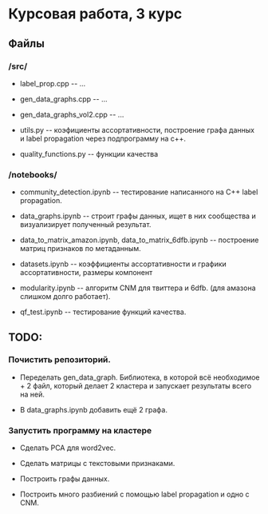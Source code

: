 # Курсовая работа, 3 курс

## Файлы

### /src/

* label\_prop.cpp -- ... 

* gen\_data\_graphs.cpp -- ...

* gen\_data\_graphs\_vol2.cpp -- ...

* utils.py -- коэфициенты ассортативности, построение графа данных и label propagation через подпрограмму на с++.

* quality\_functions.py -- функции качества

### /notebooks/

* community\_detection.ipynb -- тестирование написанного на С++ label propagation.

* data\_graphs.ipynb -- строит графы данных, ищет в них сообщества и визуализирует полученный результат.

* data\_to\_matrix\_amazon.ipynb, data\_to\_matrix\_6dfb.ipynb -- построение матриц признаков по метаданным.

* datasets.ipynb -- коэффициенты ассортативности и графики ассортативности, размеры компонент

* modularity.ipynb -- алгоритм CNM для твиттера и 6dfb. (для амазона слишком долго работает).

* qf\_test.ipynb -- тестирование функций качества.

## TODO:

### Почистить репозиторий.

* Переделать gen\_data\_graph. Библиотека, в которой всё необходимое + 2 файл, который делает 2 кластера и запускает результаты всего на ней.

* В data\_graphs.ipynb добавить ещё 2 графа.

### Запустить программу на кластере

* Сделать PCA для word2vec.

* Сделать матрицы с текстовыми признаками.

* Построить графы данных.

* Построить много разбиений с помощью label propagation и одно с CNM.
